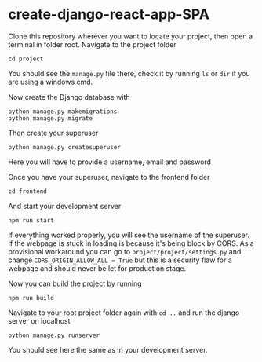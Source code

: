 # create-django-react-app-SPA
Clone this repository wherever you want to locate your project, then open a terminal in folder root.
Navigate to the project folder
```
cd project
```
You should see the `manage.py` file there, check it by running `ls` or `dir` if you are using a windows cmd.

Now create the Django database with
```
python manage.py makemigrations
python manage.py migrate
```
Then create your superuser
```
python manage.py createsuperuser
```
Here you will have to provide a username, email and password

Once you have your superuser, navigate to the frontend folder
```
cd frontend
```
And start your development server
```
npm run start
```
If everything worked properly, you will see the username of the superuser. If the webpage is stuck in loading is because it's being block by CORS. As a provisional workaround you can go to `project/project/settings.py` and change `CORS_ORIGIN_ALLOW_ALL = True` but this is a security flaw for a webpage and should never be let for production stage.

Now you can build the project by running
```
npm run build
```
Navigate to your root project folder again with `cd ..` and run the django server on localhost
```
python manage.py runserver
```

You should see here the same as in your development server.
